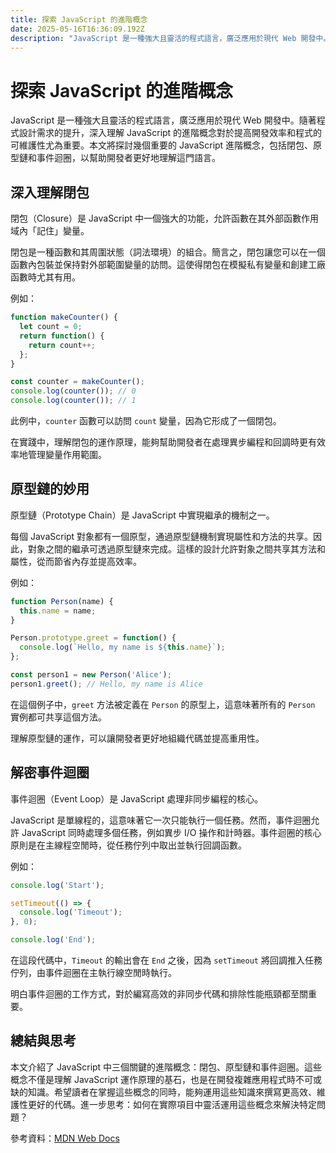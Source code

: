 ```yaml
---
title: 探索 JavaScript 的進階概念
date: 2025-05-16T16:36:09.192Z
description: "JavaScript 是一種強大且靈活的程式語言，廣泛應用於現代 Web 開發中。隨著程式設計需求的提升，深入理解 JavaScript 的進階概念對於提高開發效率和程式的可維護性尤為重要。本文將探討幾個重要的 JavaScript 進階概念，包括閉包、原型鏈和事件迴圈，以幫助開發者更好地理解這門語言。"
---
```


# 探索 JavaScript 的進階概念

JavaScript 是一種強大且靈活的程式語言，廣泛應用於現代 Web 開發中。隨著程式設計需求的提升，深入理解 JavaScript 的進階概念對於提高開發效率和程式的可維護性尤為重要。本文將探討幾個重要的 JavaScript 進階概念，包括閉包、原型鏈和事件迴圈，以幫助開發者更好地理解這門語言。

## 深入理解閉包

閉包（Closure）是 JavaScript 中一個強大的功能，允許函數在其外部函數作用域內「記住」變量。

閉包是一種函數和其周圍狀態（詞法環境）的組合。簡言之，閉包讓您可以在一個函數內包裝並保持對外部範圍變量的訪問。這使得閉包在模擬私有變量和創建工廠函數時尤其有用。

例如：
```javascript
function makeCounter() {
  let count = 0;
  return function() {
    return count++;
  };
}

const counter = makeCounter();
console.log(counter()); // 0
console.log(counter()); // 1
```
此例中，`counter` 函數可以訪問 `count` 變量，因為它形成了一個閉包。

在實踐中，理解閉包的運作原理，能夠幫助開發者在處理異步編程和回調時更有效率地管理變量作用範圍。

## 原型鏈的妙用

原型鏈（Prototype Chain）是 JavaScript 中實現繼承的機制之一。

每個 JavaScript 對象都有一個原型，通過原型鏈機制實現屬性和方法的共享。因此，對象之間的繼承可透過原型鏈來完成。這樣的設計允許對象之間共享其方法和屬性，從而節省內存並提高效率。

例如：
```javascript
function Person(name) {
  this.name = name;
}

Person.prototype.greet = function() {
  console.log(`Hello, my name is ${this.name}`);
};

const person1 = new Person('Alice');
person1.greet(); // Hello, my name is Alice
```
在這個例子中，`greet` 方法被定義在 `Person` 的原型上，這意味著所有的 `Person` 實例都可共享這個方法。

理解原型鏈的運作，可以讓開發者更好地組織代碼並提高重用性。

## 解密事件迴圈

事件迴圈（Event Loop）是 JavaScript 處理非同步編程的核心。

JavaScript 是單線程的，這意味著它一次只能執行一個任務。然而，事件迴圈允許 JavaScript 同時處理多個任務，例如異步 I/O 操作和計時器。事件迴圈的核心原則是在主線程空閒時，從任務佇列中取出並執行回調函數。

例如：
```javascript
console.log('Start');

setTimeout(() => {
  console.log('Timeout');
}, 0);

console.log('End');
```
在這段代碼中，`Timeout` 的輸出會在 `End` 之後，因為 `setTimeout` 將回調推入任務佇列，由事件迴圈在主執行線空閒時執行。

明白事件迴圈的工作方式，對於編寫高效的非同步代碼和排除性能瓶頸都至關重要。

## 總結與思考

本文介紹了 JavaScript 中三個關鍵的進階概念：閉包、原型鏈和事件迴圈。這些概念不僅是理解 JavaScript 運作原理的基石，也是在開發複雜應用程式時不可或缺的知識。希望讀者在掌握這些概念的同時，能夠運用這些知識來撰寫更高效、維護性更好的代碼。進一步思考：如何在實際項目中靈活運用這些概念來解決特定問題？

參考資料：[MDN Web Docs](https://developer.mozilla.org/zh-TW/docs/Web/JavaScript)
